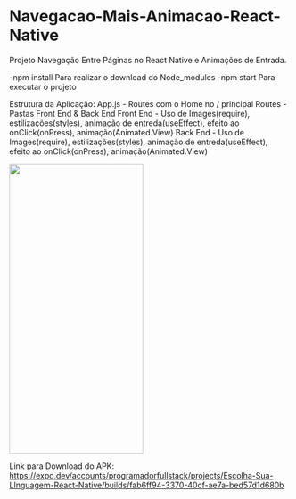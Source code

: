 # Navegacao-Mais-Animacao-React-Native

Projeto Navegação Entre Páginas no React Native e Animações de Entrada.

-npm install Para realizar o download do Node_modules
-npm start Para executar o projeto

Estrutura da Aplicação:
  App.js - Routes com o Home no / principal
    Routes - Pastas Front End & Back End
      Front End - Uso de Images(require), estilizações(styles), animação de entreda(useEffect), efeito ao onClick(onPress), animação(Animated.View)
      Back End - Uso de Images(require), estilizações(styles), animação de entreda(useEffect), efeito ao onClick(onPress), animação(Animated.View)


<image src="https://i.ibb.co/qRYCMV7/print-result.png" width="240px" height="520px"/>

Link para Download do APK:
  https://expo.dev/accounts/programadorfullstack/projects/Escolha-Sua-LInguagem-React-Native/builds/fab6ff94-3370-40cf-ae7a-bed57d1d680b
